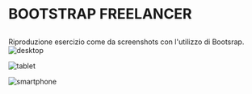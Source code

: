 # BOOTSTRAP FREELANCER

##
Riproduzione esercizio come da screenshots con l'utilizzo di Bootsrap.
![desktop](https://github.com/RuxandraRambet/html-css-bootstrap-freelancer/assets/142692674/477aaf59-c450-4cf5-9862-c0e8ddf812a2)


![tablet](https://github.com/RuxandraRambet/html-css-bootstrap-freelancer/assets/142692674/314e0175-bb45-4475-8ba0-6389f4069047)

![smartphone](https://github.com/RuxandraRambet/html-css-bootstrap-freelancer/assets/142692674/995dc037-2fc3-4eff-9992-ea7a5989dd6a)

